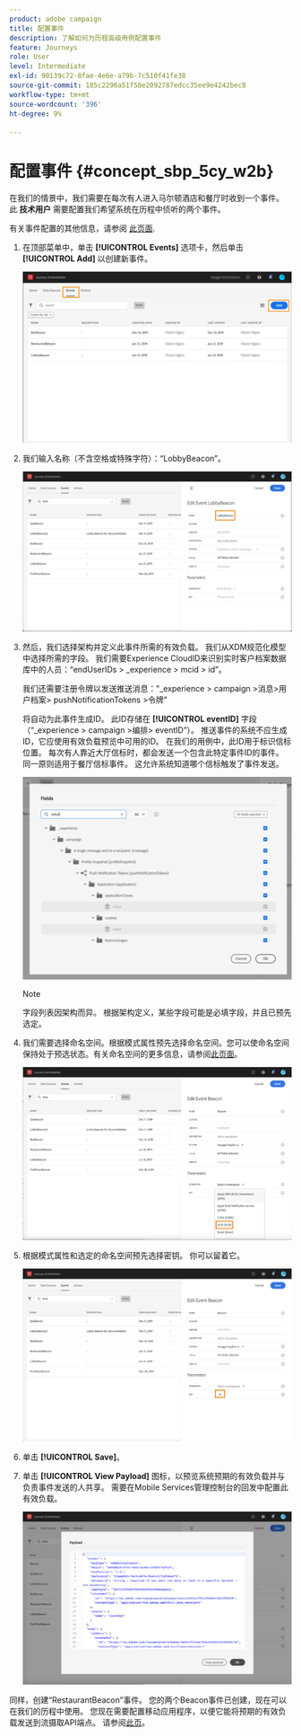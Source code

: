```yaml
---
product: adobe campaign
title: 配置事件
description: 了解如何为历程高级用例配置事件
feature: Journeys
role: User
level: Intermediate
exl-id: 90139c72-8fae-4e6e-a79b-7c510f41fe38
source-git-commit: 185c2296a51f58e2092787edcc35ee9e4242bec8
workflow-type: tm+mt
source-wordcount: '396'
ht-degree: 9%

---
```


# 配置事件 {#concept_sbp_5cy_w2b}

在我们的情景中，我们需要在每次有人进入马尔顿酒店和餐厅时收到一个事件。 此 **技术用户** 需要配置我们希望系统在历程中侦听的两个事件。

有关事件配置的其他信息，请参阅 [此页面](../event/about-events.md).

1. 在顶部菜单中，单击 **[!UICONTROL Events]** 选项卡，然后单击 **[!UICONTROL Add]** 以创建新事件。

   ![](../assets/journeyuc1_1.png)

1. 我们输入名称（不含空格或特殊字符）：“LobbyBeacon”。

   ![](../assets/journeyuc2_1.png)

1. 然后，我们选择架构并定义此事件所需的有效负载。 我们从XDM规范化模型中选择所需的字段。 我们需要Experience CloudID来识别实时客户档案数据库中的人员：“endUserIDs > _experience > mcid > id”。

   我们还需要注册令牌以发送推送消息：&quot;_experience > campaign >消息>用户档案> pushNotificationTokens >令牌&quot;

   将自动为此事件生成ID。 此ID存储在 **[!UICONTROL eventID]** 字段（“_experience > campaign >编排> eventID”）。 推送事件的系统不应生成ID，它应使用有效负载预览中可用的ID。 在我们的用例中，此ID用于标识信标位置。 每次有人靠近大厅信标时，都会发送一个包含此特定事件ID的事件。 同一原则适用于餐厅信标事件。 这允许系统知道哪个信标触发了事件发送。

   ![](../assets/journeyuc2_2.png)

   >[!NOTE]
   >
   >字段列表因架构而异。 根据架构定义，某些字段可能是必填字段，并且已预先选定。

1. 我们需要选择命名空间。根据模式属性预先选择命名空间。您可以使命名空间保持处于预选状态。有关命名空间的更多信息，请参阅[此页面](../event/selecting-the-namespace.md)。

   ![](../assets/journeyuc2_4.png)

1. 根据模式属性和选定的命名空间预先选择密钥。 你可以留着它。

   ![](../assets/journeyuc2_4bis.png)

1. 单击 **[!UICONTROL Save]**。

1. 单击 **[!UICONTROL View Payload]** 图标，以预览系统预期的有效负载并与负责事件发送的人共享。  需要在Mobile Services管理控制台的回发中配置此有效负载。

   ![](../assets/journeyuc2_5.png)

同样，创建“RestaurantBeacon”事件。 您的两个Beacon事件已创建，现在可以在我们的历程中使用。 您现在需要配置移动应用程序，以便它能将预期的有效负载发送到流摄取API端点。 请参阅[此页](../event/additional-steps-to-send-events-to-journey-orchestration.md)。
